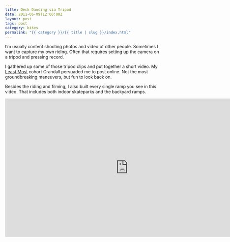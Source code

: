 ```yaml
---
title: Deck Dancing via Tripod
date: 2011-06-09T12:00:00Z
layout: post
tags: post
category: bikes
permalink: "{{ category }}/{{ title | slug }}/index.html"
---
```


I’m usually content shooting photos and video of other people. Sometimes I want to capture my own riding. Often that requires setting up the camera on a tripod and pressing record.

I gathered up some of those tripod clips and put together a short video. My [Least Most](https://leastmost.com/) cohort Crandall persuaded me to post online. Not the most groundbreaking maneuvers, but fun to look back on.

Besides the riding and filming, I also built every single ramp you see in this video. That includes both indoor skateparks and the backyard ramps.

<div class="video">
  <iframe src="https://player.vimeo.com/video/26322334?dnt=true&amp;title=0&amp;byline=0&amp;portrait=0&amp;color=ffffff" title="Deck Dancing Video" width="800" height="450" frameborder="0" allowfullscreen></iframe>
</div>
